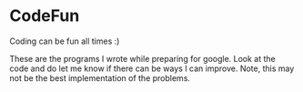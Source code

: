 # CodeFun
Coding can be fun all times :)

These are the programs I wrote while preparing for google. Look at the code and do let me know if there can be ways I can improve. Note, this may not  be the best implementation of the problems.


